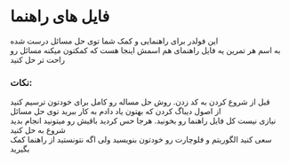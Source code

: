 # فایل های راهنما

این فولدر برای راهنمایی و کمک شما توی حل مسائل درست شده  
به اسم هر تمرین یه فایل راهنمای هم اسمش اینجا هست که کمکتون میکنه مسائل رو راحت تر حل کنید

### نکات:

قبل از شروع کردن به کد زدن. روش حل مساله رو کامل برای خودتون ترسیم کنید  
از اصول دیباگ کردن که بهتون یاد دادم به کار ببرید توی حل مسائل  
نیازی نیست کل فایل راهنما رو بخونید. هرجا حس کردید باقیش رو میتونید انجام بدید شروع به حل کنید  
سعی کنید الگوریتم و فلوچارت رو خودتون بنویسید ولی اگه نتونستید از راهنما کمک بگیرید
